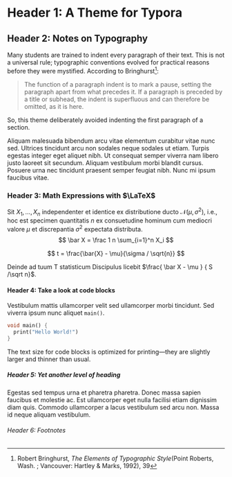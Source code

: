 # Header 1: A Theme for Typora

## Header 2: Notes on Typography

Many students are trained to indent every paragraph of their text. This is not a universal rule; typographic conventions evolved for practical reasons before they were mystified. According to Bringhurst[^1]:

> The function of a paragraph indent is to mark a pause, setting the paragraph apart from what precedes it. If a paragraph is preceded by a title or subhead, the indent is superfluous and can therefore be omitted, as it is here.

So, this theme deliberately avoided indenting the first paragraph of a section. 

Aliquam malesuada bibendum arcu vitae elementum curabitur vitae nunc sed. Ultrices tincidunt arcu non sodales neque sodales ut etiam. Turpis egestas integer eget aliquet nibh. Ut consequat semper viverra nam libero justo laoreet sit secundum. Aliquam vestibulum morbi blandit cursus. Posuere urna nec tincidunt praesent semper feugiat nibh. Nunc mi ipsum faucibus vitae. 

### Header 3: Math Expressions with $\LaTeX$

Sit $X_1, \ldots, X_n$ independenter et identice ex distributione ducto $\mathcal{N}(\mu, \sigma^2)$, i.e., hoc est specimen quantitatis $n$ ex consuetudine hominum cum mediocri valore $\mu$ et discrepantia $\sigma^2$ expectata distributa.
$$
\bar X = \frac 1 n \sum_{i=1}^n X_i
$$

$$
t = \frac{\bar{X} - \mu}{\sigma / \sqrt{n}}
$$

Deinde ad tuum T statisticum Discipulus licebit $\frac{ \bar X - \mu } { S /\sqrt n}$.

#### Header 4: Take a look at code blocks

Vestibulum mattis ullamcorper velit sed ullamcorper morbi tincidunt. Sed viverra ipsum nunc aliquet `main()`.  

```dart
void main() {
  print("Hello World!")
}
```

The text size for code blocks is optimized for printing—they are slightly larger and thinner than usual. 

##### Header 5: Yet another level of heading

Egestas sed tempus urna et pharetra pharetra. Donec massa sapien faucibus et molestie ac. Est ullamcorper eget nulla facilisi etiam dignissim diam quis. Commodo ullamcorper a lacus vestibulum sed arcu non. Massa id neque aliquam vestibulum.

###### Header 6: Footnotes

[^1]: Robert Bringhurst, *The Elements of Typographic Style*(Point Roberts, Wash. ; Vancouver: Hartley & Marks, 1992), 39
